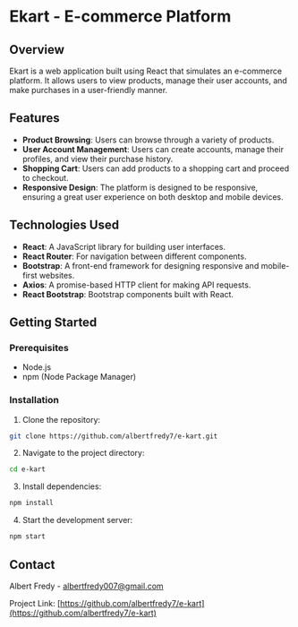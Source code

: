 # Ekart - E-commerce Platform

## Overview

Ekart is a web application built using React that simulates an e-commerce platform. It allows users to view products, manage their user accounts, and make purchases in a user-friendly manner.

## Features

- **Product Browsing**: Users can browse through a variety of products.
- **User Account Management**: Users can create accounts, manage their profiles, and view their purchase history.
- **Shopping Cart**: Users can add products to a shopping cart and proceed to checkout.
- **Responsive Design**: The platform is designed to be responsive, ensuring a great user experience on both desktop and mobile devices.

## Technologies Used

- **React**: A JavaScript library for building user interfaces.
- **React Router**: For navigation between different components.
- **Bootstrap**: A front-end framework for designing responsive and mobile-first websites.
- **Axios**: A promise-based HTTP client for making API requests.
- **React Bootstrap**: Bootstrap components built with React.

## Getting Started

### Prerequisites

- Node.js
- npm (Node Package Manager)

### Installation

1. Clone the repository:

```bash
git clone https://github.com/albertfredy7/e-kart.git
```


2. Navigate to the project directory:
```bash
cd e-kart
```

3. Install dependencies:
```bash
npm install
```

4. Start the development server:
```bash
npm start
```


## Contact

Albert Fredy  - albertfredy007@gmail.com

Project Link: [https://github.com/albertfredy7/e-kart](https://github.com/albertfredy7/e-kart)



